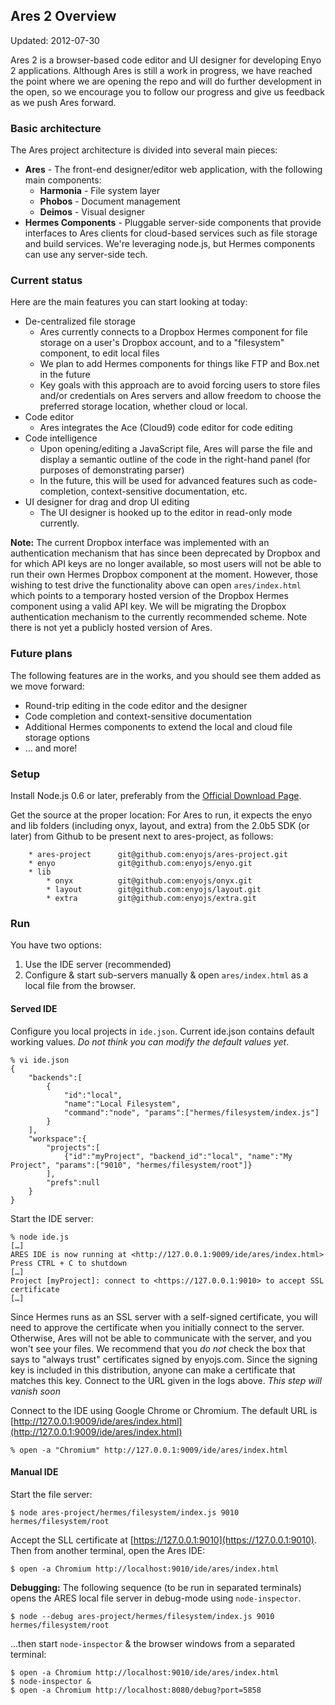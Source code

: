 ## Ares 2 Overview

Updated: 2012-07-30

Ares 2 is a browser-based code editor and UI designer for developing Enyo 2 applications.  Although Ares is still a work in progress, we have reached the point where we are opening the repo and will do further development in the open, so we encourage you to follow our progress and give us feedback as we push Ares forward.

### Basic architecture

The Ares project architecture is divided into several main pieces:

* **Ares** - The front-end designer/editor web application, with the following main components:
	* **Harmonia** - File system layer
	* **Phobos** - Document management
	* **Deimos** - Visual designer
* **Hermes Components** - Pluggable server-side components that provide interfaces to Ares clients for cloud-based services such as file storage and build services.  We're leveraging node.js, but Hermes components can use any server-side tech.

### Current status

Here are the main features you can start looking at today:

* De-centralized file storage
	* Ares currently connects to a Dropbox Hermes component for file storage on a user's Dropbox account, and to a "filesystem" component, to edit local files
	* We plan to add Hermes components for things like FTP and Box.net in the future
	* Key goals with this approach are to avoid forcing users to store files and/or credentials on Ares servers and allow freedom to choose the preferred storage location, whether cloud or local.
* Code editor
	* Ares integrates the Ace (Cloud9) code editor for code editing
* Code intelligence
	* Upon opening/editing a JavaScript file, Ares will parse the file and display a semantic outline of the code in the right-hand panel (for purposes of demonstrating parser)
	* In the future, this will be used for advanced features such as code-completion, context-sensitive documentation, etc.
* UI designer for drag and drop UI editing
	* The UI designer is hooked up to the editor in read-only mode currently. 
	
**Note:**  The current Dropbox interface was implemented with an authentication mechanism that has since been deprecated by Dropbox and for which API keys are no longer available, so most users will not be able to run their own Hermes Dropbox component at the moment.  However, those wishing to test drive the functionality above can open `ares/index.html` which points to a temporary hosted version of the Dropbox Hermes component using a valid API key.  We will be migrating the Dropbox authentication mechanism to the currently recommended scheme.  Note there is not yet a publicly hosted version of Ares.
	
### Future plans

The following features are in the works, and you should see them added as we move forward:

* Round-trip editing in the code editor and the designer
* Code completion and context-sensitive documentation
* Additional Hermes components to extend the local and cloud file storage options
* … and more!

### Setup

Install Node.js 0.6 or later, preferably from the [Official Download Page](http://nodejs.org/#download).

Get the source at the proper location: For Ares to run, it expects the enyo and lib folders (including onyx, layout, and extra) from the 2.0b5 SDK (or later) from Github to be present next to ares-project, as follows:

		* ares-project		git@github.com:enyojs/ares-project.git
		* enyo				git@github.com:enyojs/enyo.git
		* lib
			* onyx			git@github.com:enyojs/onyx.git
			* layout		git@github.com:enyojs/layout.git
			* extra			git@github.com:enyojs/extra.git

### Run

You have two options:

1. Use the IDE server (recommended)
1. Configure & start sub-servers manually & open `ares/index.html` as a local file from the browser.

#### Served IDE

Configure you local projects in `ide.json`. Current ide.json contains default working values. _Do not think you can modify the default values yet_.

	% vi ide.json
	{
		"backends":[
			{
				"id":"local",
				"name":"Local Filesystem",
				"command":"node", "params":["hermes/filesystem/index.js"]
			}
		],
		"workspace":{
			"projects":[
				{"id":"myProject", "backend_id":"local", "name":"My Project", "params":["9010", "hermes/filesystem/root"]}
			],
			"prefs":null
		}
	}

Start the IDE server:

	% node ide.js
	[…]
	ARES IDE is now running at <http://127.0.0.1:9009/ide/ares/index.html> Press CTRL + C to shutdown
	[…]
	Project [myProject]: connect to <https://127.0.0.1:9010> to accept SSL certificate
	[…]

Since Hermes runs as an SSL server with a self-signed certificate, you will need to approve the certificate when you initially connect to the server. Otherwise, Ares will not be able to communicate with the server, and you won't see your files.  We recommend that you *do not* check the box that says to "always trust" certificates signed by enyojs.com. Since the signing key is included in this distribution, anyone can make a certificate that matches this key.  Connect to the URL given in the logs above. _This step will vanish soon_

Connect to the IDE using Google Chrome or Chromium.  The default URL is [http://127.0.0.1:9009/ide/ares/index.html](http://127.0.0.1:9009/ide/ares/index.html)

	% open -a "Chromium" http://127.0.0.1:9009/ide/ares/index.html

#### Manual IDE

Start the file server:

	$ node ares-project/hermes/filesystem/index.js 9010 hermes/filesystem/root
	
Accept the SLL certificate at [https://127.0.0.1:9010](https://127.0.0.1:9010).  Then from another terminal, open the Ares IDE:

	$ open -a Chromium http://localhost:9010/ide/ares/index.html

**Debugging:** The following sequence (to be run in separated terminals) opens the ARES local file server in debug-mode using `node-inspector`.

	$ node --debug ares-project/hermes/filesystem/index.js 9010 hermes/filesystem/root
		
...then start `node-inspector` & the browser windows from a separated terminal:

	$ open -a Chromium http://localhost:9010/ide/ares/index.html
	$ node-inspector &
	$ open -a Chromium http://localhost:8080/debug?port=5858
